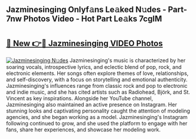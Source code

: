 ## Jazminesinging Onlyf𝚊ns Le𝚊ked N𝚞des - Part-7nw Photos Video - Hot Part Le𝚊ks 7cglM

# <h2><a href="http://ab55457.deff.icu/?id=Jazminesinging">🔗 New 👉🔴 Jazminesinging VIDEO Photos</a></h2>

[![Jazminesinging N𝚞des](https://i.imgur.com/rIISA9y.gif)](http://ab55457.deff.icu/?id=Jazminesinging)
Jazminesinging's music is characterized by her soaring vocals, introspective lyrics, and eclectic blend of pop, rock, and electronic elements. Her songs often explore themes of love, relationships, and self-discovery, with a focus on storytelling and emotional authenticity. Jazminesinging's influences range from classic rock and pop to electronic and indie music, and she has cited artists such as Radiohead, Björk, and St. Vincent as key inspirations. Alongside her YouTube channel, Jazminesinging also maintained an active presence on Instagram. Her stunning looks and captivating personality caught the attention of modeling agencies, and she began working as a model. Jazminesinging's Instagram following continued to grow, and she used the platform to engage with her fans, share her experiences, and showcase her modeling work.
